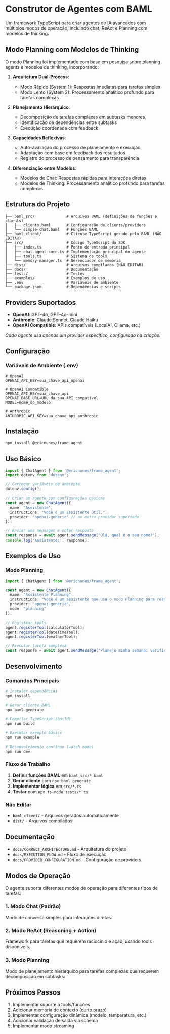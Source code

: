 # Construtor de Agentes com BAML

Um framework TypeScript para criar agentes de IA avançados com múltiplos modos de operação, incluindo chat, ReAct e Planning com modelos de thinking.

## Modo Planning com Modelos de Thinking

O modo Planning foi implementado com base em pesquisa sobre planning agents e modelos de thinking, incorporando:

1. **Arquitetura Dual-Process**:
   - Modo Rápido (System 1): Respostas imediatas para tarefas simples
   - Modo Lento (System 2): Processamento analítico profundo para tarefas complexas

2. **Planejamento Hierárquico**:
   - Decomposição de tarefas complexas em subtasks menores
   - Identificação de dependências entre subtasks
   - Execução coordenada com feedback

3. **Capacidades Reflexivas**:
   - Auto-avaliação do processo de planejamento e execução
   - Adaptação com base em feedback dos resultados
   - Registro do processo de pensamento para transparência

4. **Diferenciação entre Modelos**:
   - Modelos de Chat: Respostas rápidas para interações diretas
   - Modelos de Thinking: Processamento analítico profundo para tarefas complexas

## Estrutura do Projeto

```
├── baml_src/              # Arquivos BAML (definições de funções e clients)
│   ├── clients.baml       # Configuração de clients/providers
│   └── simple-chat.baml   # Funções BAML
├── baml_client/           # Cliente TypeScript gerado pelo BAML (NÃO EDITAR)
├── src/                   # Código TypeScript do SDK
│   ├── index.ts           # Ponto de entrada principal
│   ├── chat-agent-core.ts # Implementação principal do agente
│   ├── tools.ts           # Sistema de tools
│   └── memory-manager.ts  # Gerenciador de memória
├── dist/                  # Arquivos compilados (NÃO EDITAR)
├── docs/                  # Documentação
├── tests/                 # Testes
├── examples/              # Exemplos de uso
├── .env                   # Variáveis de ambiente
└── package.json           # Dependências e scripts
```

## Providers Suportados

- **OpenAI**: GPT-4o, GPT-4o-mini
- **Anthropic**: Claude Sonnet, Claude Haiku
- **OpenAI Compatible**: APIs compatíveis (LocalAI, Ollama, etc.)

*Cada agente usa apenas um provider específico, configurado na criação.*

## Configuração

### Variáveis de Ambiente (.env)
```env
# OpenAI
OPENAI_API_KEY=sua_chave_api_openai

# OpenAI Compatible
OPENAI_API_KEY=sua_chave_api
OPENAI_BASE_URL=URL_da_sua_API_compatível
MODEL=nome_do_modelo

# Anthropic
ANTHROPIC_API_KEY=sua_chave_api_anthropic
```

## Instalação

```bash
npm install @ericnunes/frame_agent
```

## Uso Básico

```typescript
import { ChatAgent } from '@ericnunes/frame_agent';
import dotenv from 'dotenv';

// Carregar variáveis de ambiente
dotenv.config();

// Criar um agente com configurações básicas
const agent = new ChatAgent({
  name: "Assistente",
  instructions: "Você é um assistente útil.",
  provider: "openai-generic" // ou outro provider suportado
});

// Enviar uma mensagem e obter resposta
const response = await agent.sendMessage("Olá, qual é o seu nome?");
console.log('Assistente:', response);
```

## Exemplos de Uso

### Modo Planning

```typescript
import { ChatAgent } from '@ericnunes/frame_agent';

const agent = new ChatAgent({
  name: "Assistente Planning",
  instructions: "Você é um assistente que usa o modo Planning para resolver tarefas complexas através de planejamento hierárquico.",
  provider: "openai-generic",
  mode: "planning"
});

// Registrar tools
agent.registerTool(calculatorTool);
agent.registerTool(dateTimeTool);
agent.registerTool(weatherTool);

// Executar tarefa complexa
const response = await agent.sendMessage("Planeje minha semana: verifique a data atual, calcule quantos dias faltam para o final do mês e me diga qual será o clima nesses dias.");
```

## Desenvolvimento

### Comandos Principais
```bash
# Instalar dependências
npm install

# Gerar cliente BAML
npx baml generate

# Compilar TypeScript (build)
npm run build

# Executar exemplo básico
npm run example

# Desenvolvimento contínuo (watch mode)
npm run dev
```

### Fluxo de Trabalho
1. **Definir funções BAML** em `baml_src/*.baml`
2. **Gerar cliente** com `npx baml generate`
3. **Implementar lógica** em `src/*.ts`
4. **Testar** com `npx ts-node tests/*.ts`

### Não Editar
- `baml_client/` - Arquivos gerados automaticamente
- `dist/` - Arquivos compilados

## Documentação

- `docs/CORRECT_ARCHITECTURE.md` - Arquitetura do projeto
- `docs/EXECUTION_FLOW.md` - Fluxo de execução
- `docs/PROVIDER_CONFIGURATION.md` - Configuração de providers

## Modos de Operação

O agente suporta diferentes modos de operação para diferentes tipos de tarefas:

### 1. Modo Chat (Padrão)
Modo de conversa simples para interações diretas.

### 2. Modo ReAct (Reasoning + Action)
Framework para tarefas que requerem raciocínio e ação, usando tools disponíveis.

### 3. Modo Planning
Modo de planejamento hierárquico para tarefas complexas que requerem decomposição em subtasks.

## Próximos Passos

1. Implementar suporte a tools/funções
2. Adicionar memória de contexto (curto prazo)
3. Implementar configuração dinâmica (modelo, temperatura, etc.)
4. Adicionar validação de saída via schema
5. Implementar modo streaming

